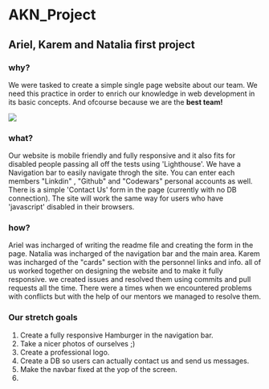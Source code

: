 # AKN_Project
## Ariel, Karem and Natalia first project

### why?
We were tasked to create a simple single page website about our team.
We need this practice in order to enrich our knowledge in web development in its basic concepts.
And ofcourse because we are the **best team!** 

![](https://media.giphy.com/media/kIRSvV2IKk0UN0Rb8l/giphy.gif)

### what?
Our website is mobile friendly and fully responsive and it also fits for disabled people
passing all off the tests using 'Lighthouse'.
We have a Navigation bar to easily navigate throgh the site.
You can enter each members "Linkdin" , "Github" and "Codewars" personal accounts as well.
There is a simple 'Contact Us' form in the page (currently with no DB connection).
The site will work the same way for users who have 'javascript' disabled in their browsers.

### how?
Ariel was incharged of writing the readme file and creating the form in the page.
Natalia was incharged of the navigation bar and the main area.
Karem was incharged of the "cards" section with the personnel links and info.
all of us worked together on designing the website and to make it fully responsive.
we created issues and resolved them using commits and pull requests all the time.
There were a times when we encountered problems with conflicts but with the help of
our mentors we managed to resolve them.

### Our stretch goals
 1. Create a fully responsive Hamburger in the navigation bar.
 2. Take a nicer photos of ourselves ;)
 3. Create a professional logo.
 4. Create a DB so users can actually contact us and send us messages.
 5. Make the navbar fixed at the yop of the screen.
 6. 
